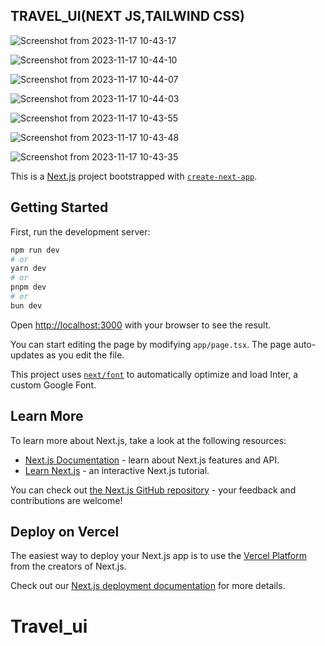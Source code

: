## TRAVEL_UI(NEXT JS,TAILWIND CSS)
![Screenshot from 2023-11-17 10-43-17](https://github.com/ChedlyRebai/Travel_ui/assets/107418294/28da8236-55f8-44c5-81d3-c4a52d5337c9)


![Screenshot from 2023-11-17 10-44-10](https://github.com/ChedlyRebai/Travel_ui/assets/107418294/3316072e-bafa-4302-83df-f333d5e82269)


![Screenshot from 2023-11-17 10-44-07](https://github.com/ChedlyRebai/Travel_ui/assets/107418294/857d5880-5842-4a74-a855-37b4f99715a5)


![Screenshot from 2023-11-17 10-44-03](https://github.com/ChedlyRebai/Travel_ui/assets/107418294/475797c9-5642-4595-9454-8d9107a84ba5)


![Screenshot from 2023-11-17 10-43-55](https://github.com/ChedlyRebai/Travel_ui/assets/107418294/2bd9d211-dbd1-4ff4-955c-b93c5cc6c7a6)


![Screenshot from 2023-11-17 10-43-48](https://github.com/ChedlyRebai/Travel_ui/assets/107418294/845abf44-541b-4187-b9ec-0b9e5955ce75)


![Screenshot from 2023-11-17 10-43-35](https://github.com/ChedlyRebai/Travel_ui/assets/107418294/2397b75d-9bf9-4b40-a18e-a85e46ab4530)


This is a [Next.js](https://nextjs.org/) project bootstrapped with [`create-next-app`](https://github.com/vercel/next.js/tree/canary/packages/create-next-app).

## Getting Started

First, run the development server:

```bash
npm run dev
# or
yarn dev
# or
pnpm dev
# or
bun dev
```

Open [http://localhost:3000](http://localhost:3000) with your browser to see the result.

You can start editing the page by modifying `app/page.tsx`. The page auto-updates as you edit the file.

This project uses [`next/font`](https://nextjs.org/docs/basic-features/font-optimization) to automatically optimize and load Inter, a custom Google Font.

## Learn More

To learn more about Next.js, take a look at the following resources:

- [Next.js Documentation](https://nextjs.org/docs) - learn about Next.js features and API.
- [Learn Next.js](https://nextjs.org/learn) - an interactive Next.js tutorial.

You can check out [the Next.js GitHub repository](https://github.com/vercel/next.js/) - your feedback and contributions are welcome!

## Deploy on Vercel

The easiest way to deploy your Next.js app is to use the [Vercel Platform](https://vercel.com/new?utm_medium=default-template&filter=next.js&utm_source=create-next-app&utm_campaign=create-next-app-readme) from the creators of Next.js.

Check out our [Next.js deployment documentation](https://nextjs.org/docs/deployment) for more details.
# Travel_ui
